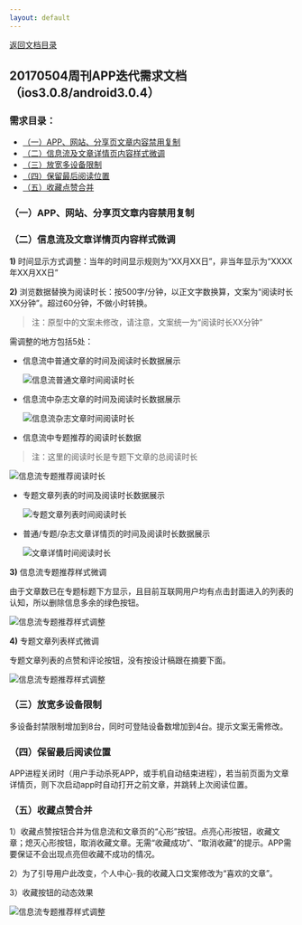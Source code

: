 ```yaml
---
layout: default
---
```

[返回文档目录](../)

## 20170504周刊APP迭代需求文档（ios3.0.8/android3.0.4）

### 需求目录：
* [（一）APP、网站、分享页文章内容禁用复制](#一app网站分享页文章内容禁用复制)
* [（二）信息流及文章详情页内容样式微调](#二信息流及文章详情页内容样式微调)
* [（三）放宽多设备限制](#三放宽多设备限制)
* [（四）保留最后阅读位置](#四保留最后阅读位置)
* [（五）收藏点赞合并](#五收藏点赞合并)

### （一）APP、网站、分享页文章内容禁用复制

### （二）信息流及文章详情页内容样式微调

**1)** 时间显示方式调整：当年的时间显示规则为“XX月XX日”，非当年显示为“XXXX年XX月XX日”  

**2)** 浏览数据替换为阅读时长：按500字/分钟，以正文字数换算，文案为“阅读时长XX分钟”。超过60分钟，不做小时转换。   
>注：原型中的文案未修改，请注意，文案统一为“阅读时长XX分钟”

需调整的地方包括5处：

* 信息流中普通文章的时间及阅读时长数据展示  

  ![信息流普通文章时间阅读时长](../resource/weekly-20170504-feednormal.png)

* 信息流中杂志文章的时间及阅读时长数据展示  

  ![信息流杂志文章时间阅读时长](../resource/weekly-20170504-feedmagazine.png)

* 信息流中专题推荐的阅读时长数据
> 注：这里的阅读时长是专题下文章的总阅读时长  

  ![信息流专题推荐阅读时长](../resource/weekly-20170504-feedtopic.png)

* 专题文章列表的时间及阅读时长数据展示

  ![专题文章列表时间阅读时长](../resource/weekly-20170504-topicarticle.png)

* 普通/专题/杂志文章详情页的时间及阅读时长数据展示  

  ![文章详情时间阅读时长](../resource/weekly-20170504-articlecontent.png)

**3)** 信息流专题推荐样式微调  

由于文章数已在专题标题下方显示，且目前互联网用户均有点击封面进入的列表的认知，所以删除信息多余的绿色按钮。

![信息流专题推荐样式调整](../resource/weekly-20170504-feedtopic-modification.png)

**4)** 专题文章列表样式微调  

专题文章列表的点赞和评论按钮，没有按设计稿跟在摘要下面。

![信息流专题推荐样式调整](../resource/weekly-20170504-topicarticle-modification.png)

### （三）放宽多设备限制

多设备封禁限制增加到8台，同时可登陆设备数增加到4台。提示文案无需修改。

### （四）保留最后阅读位置  
APP进程关闭时（用户手动杀死APP，或手机自动结束进程），若当前页面为文章详情页，则下次启动app时自动打开之前文章，并跳转上次阅读位置。

### （五）收藏点赞合并

1）收藏点赞按钮合并为信息流和文章页的“心形”按钮。点亮心形按钮，收藏文章；熄灭心形按钮，取消收藏文章。无需“收藏成功”、“取消收藏”的提示。APP需要保证不会出现点亮但收藏不成功的情况。

2）为了引导用户此改变，个人中心-我的收藏入口文案修改为“喜欢的文章”。

3）收藏按钮的动态效果

![信息流专题推荐样式调整](../resource/weekly-20170504-likedarticle.png)
